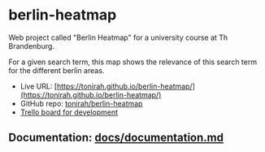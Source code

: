 # berlin-heatmap
Web project called "Berlin Heatmap" for a university course at Th Brandenburg.

For a given search term, this map shows the relevance of this search term for the different berlin areas.

- Live URL: [https://tonirah.github.io/berlin-heatmap/](https://tonirah.github.io/berlin-heatmap/)
- GitHub repo: [tonirah/berlin-heatmap](https://github.com/tonirah/berlin-heatmap)
- [Trello board for development](https://trello.com/b/tOxDEynY/)

## Documentation: [docs/documentation.md](docs/documentation.md)
